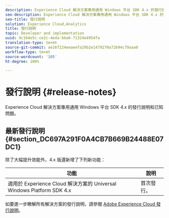 ```yaml
---
description: Experience Cloud 解決方案專用通用 Windows 平台 SDK 4.x 的發行說明和已知問題。
seo-description: Experience Cloud 解決方案專用通用 Windows 平台 SDK 4.x 的發行說明和已知問題。
seo-title: 發行說明
solution: Experience Cloud,Analytics
title: 發行說明
topic: Developer and implementation
uuid: 9c164e5c-ce2c-4eda-bba6-71324e4954fa
translation-type: tm+mt
source-git-commit: ae16f224eeaeefa29b2e1479270a72694c79aaa0
workflow-type: tm+mt
source-wordcount: '105'
ht-degree: 100%

---
```



# 發行說明 {#release-notes}

Experience Cloud 解決方案專用通用 Windows 平台 SDK 4.x 的發行說明和已知問題。

## 最新發行說明 {#section_DC697A291F0A4CB7B669B24488E07DC1}

除了大幅提升效能外，4.x 版還新增了下列新功能：

| 功能 | 說明 |
|--- |--- |
| 適用於 Experience Cloud 解決方案的 Universal Windows Platform SDK 4.x | 首次發行。 |


如要進一步瞭解所有解決方案的發行說明，請參閱 [Adobe Experience Cloud 發行說明](https://docs.adobe.com/content/help/zh-Hant/release-notes/experience-cloud/current.html)。
